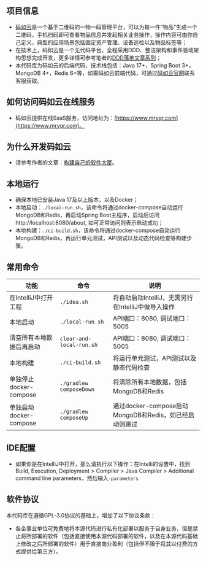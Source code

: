 ## 项目信息

- [码如云](https://www.mryqr.com)是一个基于二维码的一物一码管理平台，可以为每一件“物品”生成一个二维码，手机扫码即可查看物品信息并发起相关业务操作，操作内容可由你自己定义，典型的应用场景包括固定资产管理、设备巡检以及物品标签等；
- 在技术上，码如云是一个无代码平台，全程采用DDD、整洁架构和事件驱动架构思想完成开发，更多详情可参考笔者的[DDD落地文章系列](https://docs.mryqr.com/ddd-introduction/)；
- 本代码库为码如云的后端代码，技术栈包括：Java 17+，Spring Boot 3+，MongoDB 4+，Redis 6+等，如需码如云前端代码，可通过[码如云官网](https://www.mryqr.com)联系客服获取。

## 如何访问码如云在线服务

- 码如云提供在线SaaS服务，访问地址为：[https://www.mryqr.com](https://www.mryqr.com)。

## 为什么开发码如云

- 请参考作者的文章：[构建自己的软件大厦](https://docs.mryqr.com/build-your-own-software-skyscraper/)。

## 本地运行

- 确保本地已安装Java 17及以上版本，以及Docker；
- 本地启动：`./local-run.sh`，该命令将通过docker-compose自动运行MongoDB和Redis，再启动Spring Boot主程序，启动后访问 http://localhost:8080/about, 如可正常访问则表示启动成功；
- 本地构建：`./ci-build.sh`，该命令将通过docker-compose自动运行MongoDB和Redis，再运行单元测试，API测试以及动态代码检查等构建步骤。

## 常用命令

| 功能                 | 命令                       | 说明                                       |
|--------------------|--------------------------|------------------------------------------|
| 在IntelliJ中打开工程     | `./idea.sh`              | 将自动启动IntelliJ，无需另行在IntelliJ中做导入操作        |
| 本地启动               | `./local-run.sh`         | API端口：8080, 调试端口：5005                    |
| 清空所有本地数据后再启动       | `clear-and-local-run.sh` | API端口：8080, 调试端口：5005                    |
| 本地构建               | `./ci-build.sh`          | 将运行单元测试，API测试以及静态代码检查                    |
| 单独停止docker-compose | `./gradlew composeDown`  | 将清除所有本地数据，包括MongoDB和Redis                |
| 单独启动docker-compose | `./gradlew composeUp`    | 通过docker-compose启动MongoDB和Redis，如已经启动则跳过 |


## IDE配置
- 如果你是在IntelliJ中打开，那么请执行以下操作：在Intelli的设置中，找到Build, Execution, Deployment > Compiler > Java Compiler > Additional command line parameters，然后输入`-parameters`

## 软件协议

本代码库在遵循GPL-3.0协议的基础上，增加了以下协议条款：

- 各企事业单位可免费地将本源代码进行私有化部署以服务于自身业务，但是禁止将所部署的软件（包括直接使用本源代码部署的软件，以及在本源代码基础上修改之后所部署的软件）用于直接商业盈利（包括但不限于将其以付费的方式提供给第三方）。

